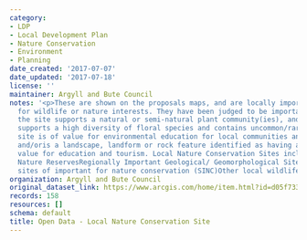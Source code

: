 ```yaml
---
category:
- LDP
- Local Development Plan
- Nature Conservation
- Environment
- Planning
date_created: '2017-07-07'
date_updated: '2017-07-18'
license: ''
maintainer: Argyll and Bute Council
notes: '<p>These are shown on the proposals maps, and are locally important sites
  for wildlife or nature interests. They have been judged to be important because:
  the site supports a natural or semi-natural plant community(ies), and/orthe site
  supports a high diversity of floral species and contains uncommon/rare fauna, and/orthe
  site is of value for environmental education for local communities and local schools
  and/oris a landscape, landform or rock feature identified as having a particular
  value for education and tourism. Local Nature Conservation Sites include: Local
  Nature ReservesRegionally Important Geological/ Geomorphological SitesThe former
  sites of important for nature conservation (SINC)Other local wildlife sites</p>'
organization: Argyll and Bute Council
original_dataset_link: https://www.arcgis.com/home/item.html?id=d05f7337b41e48b4af933404dc0592a2
records: 158
resources: []
schema: default
title: Open Data - Local Nature Conservation Site
---
```

